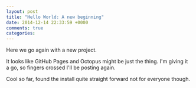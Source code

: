 ```yaml
---
layout: post
title: "Hello World: A new beginning"
date: 2014-12-14 22:33:59 +0000
comments: true
categories:
---
```


Here we go again with a new project.

It looks like GitHub Pages and Octopus might be just the thing. I'm giving it a go, so fingers crossed I'll be posting again.

Cool so far, found the install quite straight forward not for everyone though.
